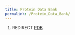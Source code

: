 ```yaml
---
title: Protein Data Bank
permalink: /Protein_Data_Bank/
---
```


1.  REDIRECT [PDB](/PDB "wikilink")

